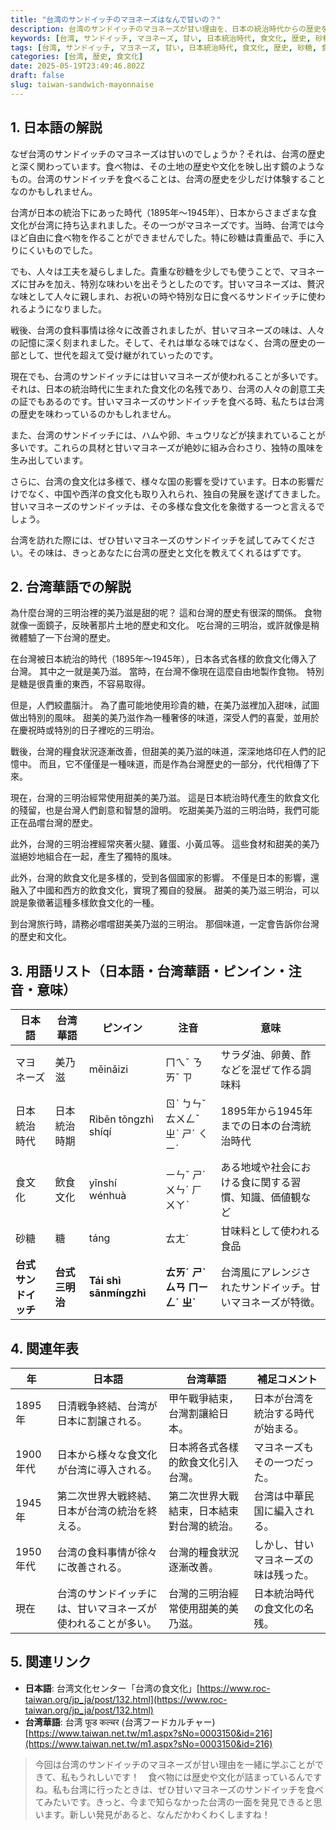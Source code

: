 ```yaml
---
title: "台湾のサンドイッチのマヨネーズはなんで甘いの？"
description: 台湾のサンドイッチのマヨネーズが甘い理由を、日本の統治時代からの歴史を紐解きながら解説します。甘いマヨネーズのルーツを探りましょう。
keywords: [台湾, サンドイッチ, マヨネーズ, 甘い, 日本統治時代, 食文化, 歴史, 砂糖, 食料事情]
tags: [台湾, サンドイッチ, マヨネーズ, 甘い, 日本統治時代, 食文化, 歴史, 砂糖, 食料事情]
categories: [台湾, 歴史, 食文化]
date: 2025-05-19T23:49:46.802Z
draft: false
slug: taiwan-sandwich-mayonnaise
---
```


## 1. 日本語の解説

なぜ台湾のサンドイッチのマヨネーズは甘いのでしょうか？それは、台湾の歴史と深く関わっています。食べ物は、その土地の歴史や文化を映し出す鏡のようなもの。台湾のサンドイッチを食べることは、台湾の歴史を少しだけ体験することなのかもしれません。

台湾が日本の統治下にあった時代（1895年～1945年）、日本からさまざまな食文化が台湾に持ち込まれました。その一つがマヨネーズです。当時、台湾では今ほど自由に食べ物を作ることができませんでした。特に砂糖は貴重品で、手に入りにくいものでした。

でも、人々は工夫を凝らしました。貴重な砂糖を少しでも使うことで、マヨネーズに甘みを加え、特別な味わいを出そうとしたのです。甘いマヨネーズは、贅沢な味として人々に親しまれ、お祝いの時や特別な日に食べるサンドイッチに使われるようになりました。

戦後、台湾の食料事情は徐々に改善されましたが、甘いマヨネーズの味は、人々の記憶に深く刻まれました。そして、それは単なる味ではなく、台湾の歴史の一部として、世代を超えて受け継がれていったのです。

現在でも、台湾のサンドイッチには甘いマヨネーズが使われることが多いです。それは、日本の統治時代に生まれた食文化の名残であり、台湾の人々の創意工夫の証でもあるのです。甘いマヨネーズのサンドイッチを食べる時、私たちは台湾の歴史を味わっているのかもしれません。

また、台湾のサンドイッチには、ハムや卵、キュウリなどが挟まれていることが多いです。これらの具材と甘いマヨネーズが絶妙に組み合わさり、独特の風味を生み出しています。

さらに、台湾の食文化は多様で、様々な国の影響を受けています。日本の影響だけでなく、中国や西洋の食文化も取り入れられ、独自の発展を遂げてきました。甘いマヨネーズのサンドイッチは、その多様な食文化を象徴する一つと言えるでしょう。

台湾を訪れた際には、ぜひ甘いマヨネーズのサンドイッチを試してみてください。その味は、きっとあなたに台湾の歴史と文化を教えてくれるはずです。

## 2. 台湾華語での解説

為什麼台灣的三明治裡的美乃滋是甜的呢？ 這和台灣的歷史有很深的關係。 食物就像一面鏡子，反映著那片土地的歷史和文化。 吃台灣的三明治，或許就像是稍微體驗了一下台灣的歷史。

在台灣被日本統治的時代（1895年～1945年），日本各式各樣的飲食文化傳入了台灣。 其中之一就是美乃滋。 當時，在台灣不像現在這麼自由地製作食物。 特別是糖是很貴重的東西，不容易取得。

但是，人們絞盡腦汁。 為了盡可能地使用珍貴的糖，在美乃滋裡加入甜味，試圖做出特別的風味。 甜美的美乃滋作為一種奢侈的味道，深受人們的喜愛，並用於在慶祝時或特別的日子裡吃的三明治。

戰後，台灣的糧食狀況逐漸改善，但甜美的美乃滋的味道，深深地烙印在人們的記憶中。 而且，它不僅僅是一種味道，而是作為台灣歷史的一部分，代代相傳了下來。

現在，台灣的三明治經常使用甜美的美乃滋。 這是日本統治時代產生的飲食文化的殘留，也是台灣人們創意和智慧的證明。 吃甜美美乃滋的三明治時，我們可能正在品嚐台灣的歷史。

此外，台灣的三明治裡經常夾著火腿、雞蛋、小黃瓜等。 這些食材和甜美的美乃滋絕妙地組合在一起，產生了獨特的風味。

此外，台灣的飲食文化是多樣的，受到各個國家的影響。 不僅是日本的影響，還融入了中國和西方的飲食文化，實現了獨自的發展。 甜美的美乃滋三明治，可以說是象徵著這種多樣飲食文化的一種。

到台灣旅行時，請務必嚐嚐甜美美乃滋的三明治。 那個味道，一定會告訴你台灣的歷史和文化。

## 3. 用語リスト（日本語・台湾華語・ピンイン・注音・意味）

| 日本語          | 台湾華語          | ピンイン      | 注音       | 意味                                                     |
| ------------- | ------------- | ----------- | ---------- | -------------------------------------------------------- |
| マヨネーズ       | 美乃滋           | měinǎizi   | ㄇㄟˇ ㄋㄞˇ ㄗ | サラダ油、卵黄、酢などを混ぜて作る調味料                                             |
| 日本統治時代     | 日本統治時期        | Rìběn tǒngzhì shíqí | ㄖˋ ㄅㄣˇ ㄊㄨㄥˇ ㄓˋ ㄕˊ ㄑㄧˊ   | 1895年から1945年までの日本の台湾統治時代                                      |
| 食文化          | 飲食文化           | yǐnshí wénhuà    | ㄧㄣˇ ㄕˊ ㄨㄣˊ ㄏㄨㄚˋ    | ある地域や社会における食に関する習慣、知識、価値観など                                     |
| 砂糖           | 糖             | táng         | ㄊㄤˊ      | 甘味料として使われる食品                                                   |
| **台式サンドイッチ** | **台式三明治**      | **Tái shì sānmíngzhì**| **ㄊㄞˊ ㄕˋ ㄙㄢ ㄇㄧㄥˊ ㄓˋ** | 台湾風にアレンジされたサンドイッチ。甘いマヨネーズが特徴。                                      |

## 4. 関連年表

| 年    | 日本語                                      | 台湾華語                                      | 補足コメント                                                                                                                |
|-----|-------------------------------------------|-------------------------------------------|------------------------------------------------------------------------------------------------------------------------------------|
| 1895年 | 日清戦争終結、台湾が日本に割譲される。                           | 甲午戰爭結束，台灣割讓給日本。                           | 日本が台湾を統治する時代が始まる。                                                                                                      |
| 1900年代 | 日本から様々な食文化が台湾に導入される。                           | 日本將各式各樣的飲食文化引入台灣。                           | マヨネーズもその一つだった。                                                                                                               |
| 1945年 | 第二次世界大戦終結、日本が台湾の統治を終える。                        | 第二次世界大戰結束，日本結束對台灣的統治。                        | 台湾は中華民国に編入される。                                                                                                              |
| 1950年代 | 台湾の食料事情が徐々に改善される。                               | 台灣的糧食狀況逐漸改善。                               | しかし、甘いマヨネーズの味は残った。                                                                                                             |
| 現在   | 台湾のサンドイッチには、甘いマヨネーズが使われることが多い。                           | 台灣的三明治經常使用甜美的美乃滋。                           | 日本統治時代の食文化の名残。                                                                                                               |

## 5. 関連リンク

*   **日本語**: 台湾文化センター「台湾の食文化」[https://www.roc-taiwan.org/jp_ja/post/132.html](https://www.roc-taiwan.org/jp_ja/post/132.html)
*   **台湾華語**: 台湾 फूड कल्चर (台湾フードカルチャー) [https://www.taiwan.net.tw/m1.aspx?sNo=0003150&id=216](https://www.taiwan.net.tw/m1.aspx?sNo=0003150&id=216)

> 今回は台湾のサンドイッチのマヨネーズが甘い理由を一緒に学ぶことができて、私もうれしいです！　食べ物には歴史や文化が詰まっているんですね。私も台湾に行ったときは、ぜひ甘いマヨネーズのサンドイッチを食べてみたいです。きっと、今まで知らなかった台湾の一面を発見できると思います。新しい発見があると、なんだかわくわくしますね！
